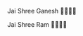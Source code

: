                                                            
 
Jai Shree Ganesh 👏🏻🌸🌼

Jai Shree Ram 👏🏻🌸🌼
   
